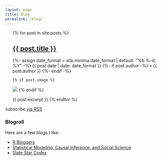 ```yaml
---
layout: page
title: Blog
permalink: /blog/
---
```



<ul>
  {% for post in site.posts %}
   <h2 class="post-title p-name" itemprop="name headline">
   <a href="{{ post.url }}">{{ post.title }}</a>
   </h2>
   <p class="post-meta">
      <time class="dt-published" datetime="{{ post.date | date_to_xmlschema }}" itemprop="datePublished">
        {%- assign date_format = site.minima.date_format | default: "%b %-d, %Y" -%}
        {{ post.date | date: date_format }}
      </time>
      {%- if post.author -%}
        • <span itemprop="author" itemscope itemtype="http://schema.org/Person"><span class="p-author h-card" itemprop="name">{{ post.author }}</span></span>
      {%- endif -%}</p>

    {% if post.image %}
  <img class="post-content img" src="{{ post.image | prepend: site.baseurl }}">
  {% endif %}

  {{ post.excerpt }}
  {% endfor %}
</ul>

<p class="rss-subscribe">subscribe <a href="{{ "/feed.xml" | relative_url }}">via RSS</a></p>

### Blogroll
Here are a few blogs I like:
* [R Bloggers](https://www.r-bloggers.com)
* [Statistical Modeling, Causal Inference, and Social Science](https://statmodeling.stat.columbia.edu/)
* [Slate Star Codex](https://slatestarcodex.com/)
